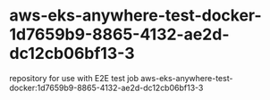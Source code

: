 # aws-eks-anywhere-test-docker-1d7659b9-8865-4132-ae2d-dc12cb06bf13-3
repository for use with E2E test job aws-eks-anywhere-test-docker:1d7659b9-8865-4132-ae2d-dc12cb06bf13-3
